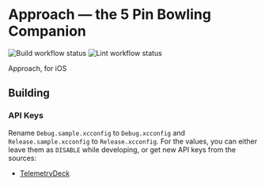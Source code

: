 # Approach — the 5 Pin Bowling Companion

![Build workflow status](https://github.com/autoreleasefool/bowling-companion-ios/actions/workflows/build.yml/badge.svg) ![Lint workflow status](https://github.com/autoreleasefool/bowling-companion-ios/actions/workflows/lint.yml/badge.svg)

Approach, for iOS

## Building

### API Keys

Rename `Debug.sample.xcconfig` to `Debug.xcconfig` and `Release.sample.xcconfig` to `Release.xcconfig`. For the values, you can either leave them as `DISABLE` while developing, or get new API keys from the sources:

- [TelemetryDeck](https://telemetrydeck.com/)
